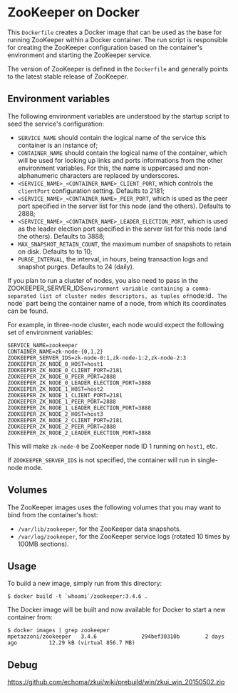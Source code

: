 ZooKeeper on Docker
===================

This `Dockerfile` creates a Docker image that can be used as the base for
running ZooKeeper within a Docker container. The run script is responsible for
creating the ZooKeeper configuration based on the container's environment and
starting the ZooKeeper service.

The version of ZooKeeper is defined in the `Dockerfile` and generally points to
the latest stable release of ZooKeeper.

Environment variables
---------------------

The following environment variables are understood by the startup script to
seed the service's configuration:

  - `SERVICE_NAME` should contain the logical name of the service this
    container is an instance of;
  - `CONTAINER_NAME` should contain the logical name of the container,
    which will be used for looking up links and ports informations from the
    other environment variables. For this, the name is uppercased and
    non-alphanumeric characters are replaced by underscores.
  - `<SERVICE_NAME>_<CONTAINER_NAME>_CLIENT_PORT`, which controls the
    `clientPort` configuration setting. Defaults to 2181;
  - `<SERVICE_NAME>_<CONTAINER_NAME>_PEER_PORT`, which is used as the
    peer port specified in the server list for this node (and the
    others). Defaults to 2888;
  - `<SERVICE_NAME>_<CONTAINER_NAME>_LEADER_ELECTION_PORT`, which is
    used as the leader election port specified in the server list for
    this node (and the others).  Defaults to 3888;
  - `MAX_SNAPSHOT_RETAIN_COUNT`, the maximum number of snapshots to
    retain on disk. Defaults to to 10;
  - `PURGE_INTERVAL`, the interval, in hours, being transaction logs and
    snapshot purges. Defaults to 24 (daily).

If you plan to run a cluster of nodes, you also need to pass in the
ZOOKEEPER_SERVER_IDS` environment variable containing a comma-separated
list of cluster nodes descriptors, as tuples of `node:id`. The `node`
part being the container name of a node, from which its coordinates can
be found.

For example, in three-node cluster, each node would expect the following
set of environment variables:

```
SERVICE_NAME=zookeeper
CONTAINER_NAME=zk-node-{0,1,2}
ZOOKEEPER_SERVER_IDS=zk-node-0:1,zk-node-1:2,zk-node-2:3
ZOOKEEPER_ZK_NODE_0_HOST=host1
ZOOKEEPER_ZK_NODE_0_CLIENT_PORT=2181
ZOOKEEPER_ZK_NODE_0_PEER_PORT=2888
ZOOKEEPER_ZK_NODE_0_LEADER_ELECTION_PORT=3888
ZOOKEEPER_ZK_NODE_1_HOST=host2
ZOOKEEPER_ZK_NODE_1_CLIENT_PORT=2181
ZOOKEEPER_ZK_NODE_1_PEER_PORT=2888
ZOOKEEPER_ZK_NODE_1_LEADER_ELECTION_PORT=3888
ZOOKEEPER_ZK_NODE_2_HOST=host3
ZOOKEEPER_ZK_NODE_2_CLIENT_PORT=2181
ZOOKEEPER_ZK_NODE_2_PEER_PORT=2888
ZOOKEEPER_ZK_NODE_2_LEADER_ELECTION_PORT=3888
```

This will make `zk-node-0` be ZooKeeper node ID 1 running on `host1`,
etc.

If `ZOOKEEPER_SERVER_IDS` is not specified, the container will run in
single-node mode.


Volumes
-------

The ZooKeeper images uses the following volumes that you may want to bind from
the container's host:

  - `/var/lib/zookeeper`, for the ZooKeeper data snapshots.
  - `/var/log/zookeeper`, for the ZooKeeper service logs (rotated 10
    times by 100MB sections).

Usage
-----

To build a new image, simply run from this directory:

```
$ docker build -t `whoami`/zookeeper:3.4.6 .
```

The Docker image will be built and now available for Docker to start a new
container from:

```
$ docker images | grep zookeeper
mpetazzoni/zookeeper   3.4.6              294bef30310b        2 days ago          12.29 kB (virtual 856.7 MB)
```

Debug
-----

https://github.com/echoma/zkui/wiki/prebuild/win/zkui_win_20150502.zip
